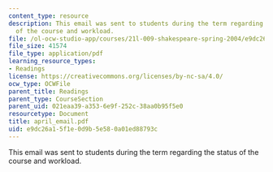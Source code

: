 ```yaml
---
content_type: resource
description: This email was sent to students during the term regarding the status
  of the course and workload.
file: /ol-ocw-studio-app/courses/21l-009-shakespeare-spring-2004/e9dc26a15f1e0d9b5e580a01ed88793c_april_email.pdf
file_size: 41574
file_type: application/pdf
learning_resource_types:
- Readings
license: https://creativecommons.org/licenses/by-nc-sa/4.0/
ocw_type: OCWFile
parent_title: Readings
parent_type: CourseSection
parent_uid: 021eaa39-a353-6e9f-252c-38aa0b95f5e0
resourcetype: Document
title: april_email.pdf
uid: e9dc26a1-5f1e-0d9b-5e58-0a01ed88793c
---
```

This email was sent to students during the term regarding the status of the course and workload.